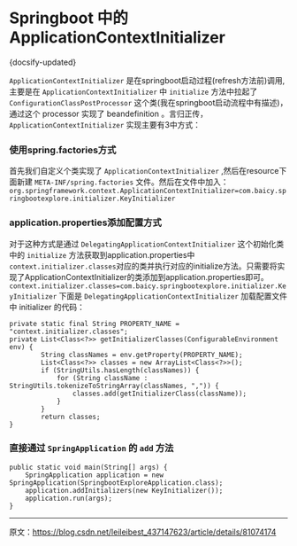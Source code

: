 # Springboot 中的 ApplicationContextInitializer
{docsify-updated}


`ApplicationContextInitializer` 是在springboot启动过程(refresh方法前)调用,主要是在 `ApplicationContextInitializer` 中 `initialize` 方法中拉起了 `ConfigurationClassPostProcessor` 这个类(我在springboot启动流程中有描述)，通过这个 processor 实现了 beandefinition 。言归正传， `ApplicationContextInitializer` 实现主要有3中方式：

### 使用spring.factories方式
首先我们自定义个类实现了 `ApplicationContextInitializer` ,然后在resource下面新建 `META-INF/spring.factories` 文件。然后在文件中加入：
`org.springframework.context.ApplicationContextInitializer=com.baicy.springbootexplore.initializer.KeyInitializer`

### application.properties添加配置方式
对于这种方式是通过 `DelegatingApplicationContextInitializer` 这个初始化类中的 `initialize` 方法获取到application.properties中`context.initializer.classes`对应的类并执行对应的initialize方法。只需要将实现了ApplicationContextInitializer的类添加到application.properties即可。
`context.initializer.classes=com.baicy.springbootexplore.initializer.KeyInitializer`
下面是 `DelegatingApplicationContextInitializer` 加载配置文件中 initializer 的代码：
```
private static final String PROPERTY_NAME = "context.initializer.classes";
private List<Class<?>> getInitializerClasses(ConfigurableEnvironment env) {
		String classNames = env.getProperty(PROPERTY_NAME);
		List<Class<?>> classes = new ArrayList<Class<?>>();
		if (StringUtils.hasLength(classNames)) {
			for (String className : StringUtils.tokenizeToStringArray(classNames, ",")) {
				classes.add(getInitializerClass(className));
			}
		}
		return classes;
}
```

### 直接通过 `SpringApplication` 的 `add` 方法
```
public static void main(String[] args) {
    SpringApplication application = new SpringApplication(SpringbootExploreApplication.class);
    application.addInitializers(new KeyInitializer());
    application.run(args);
}
```
--------------------- 
原文：https://blog.csdn.net/leileibest_437147623/article/details/81074174 
